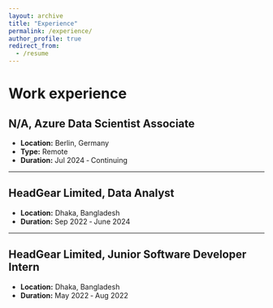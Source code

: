 ```yaml
---
layout: archive
title: "Experience"
permalink: /experience/
author_profile: true
redirect_from:
  - /resume
---
```

Work experience
======


## N/A, Azure Data Scientist Associate
- **Location:** Berlin, Germany
- **Type:** Remote
- **Duration:** Jul 2024 ‑ Continuing

---

## HeadGear Limited, Data Analyst
- **Location:** Dhaka, Bangladesh
- **Duration:** Sep 2022 ‑ June 2024


---

## HeadGear Limited, Junior Software Developer Intern
- **Location:** Dhaka, Bangladesh
- **Duration:** May 2022 ‑ Aug 2022
